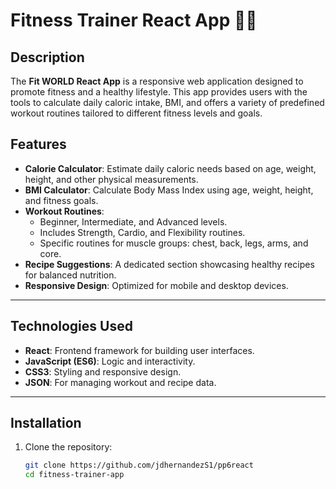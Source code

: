 # Fitness Trainer React App 🏋️‍♂️

## Description
The **Fit WORLD React App** is a responsive web application designed to promote fitness and a healthy lifestyle. This app provides users with the tools to calculate daily caloric intake, BMI, and offers a variety of predefined workout routines tailored to different fitness levels and goals.

## Features
- **Calorie Calculator**: Estimate daily caloric needs based on age, weight, height, and other physical measurements.
- **BMI Calculator**: Calculate Body Mass Index using age, weight, height, and fitness goals.
- **Workout Routines**:
  - Beginner, Intermediate, and Advanced levels.
  - Includes Strength, Cardio, and Flexibility routines.
  - Specific routines for muscle groups: chest, back, legs, arms, and core.
- **Recipe Suggestions**: A dedicated section showcasing healthy recipes for balanced nutrition.
- **Responsive Design**: Optimized for mobile and desktop devices.

---

## Technologies Used
- **React**: Frontend framework for building user interfaces.
- **JavaScript (ES6)**: Logic and interactivity.
- **CSS3**: Styling and responsive design.
- **JSON**: For managing workout and recipe data.

---

## Installation

1. Clone the repository:
   ```bash
   git clone https://github.com/jdhernandezS1/pp6react
   cd fitness-trainer-app

